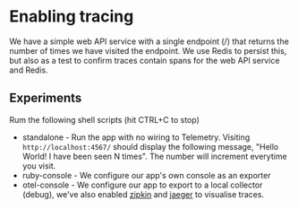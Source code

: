 # Enabling tracing

We have a simple web API service with a single endpoint (/) that returns the number of times we have visited the endpoint. We use Redis to persist this, but also as a test to confirm traces contain spans for the web API service and Redis.

## Experiments

Rum the following shell scripts (hit CTRL+C to stop)

- standalone - Run the app with no wiring to Telemetry. Visiting `http://localhost:4567/` should display the following message, "Hello World! I have been seen N times". The number will increment everytime you visit.
- ruby-console - We configure our app's own console as an exporter
- otel-console - We configure our app to export to a local collector (debug), we've also enabled [zipkin](https://zipkin.io/) and [jaeger](https://www.jaegertracing.io/docs/2.10/getting-started/) to visualise traces.

